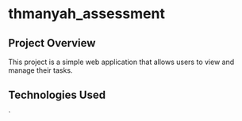 # thmanyah_assessment

## Project Overview

This project is a simple web application that allows users to view and manage their tasks.

## Technologies Used

`